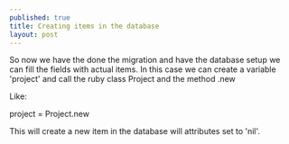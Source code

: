 ```yaml
---
published: true
title: Creating items in the database
layout: post
---
```

So now we have the done the migration and have the database setup we can fill the fields with actual items. 
In this case we can create a variable 'project' and  call the ruby class Project and the method .new

Like:

project = Project.new

This will create a new item in the database will attributes set to 'nil'.